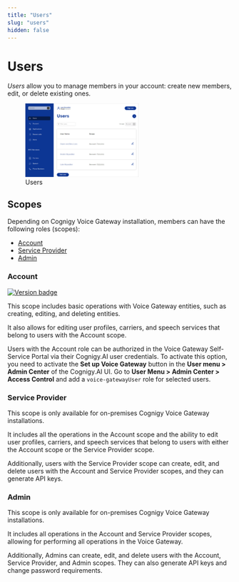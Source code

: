 ```yaml
---
title: "Users" 
slug: "users"
hidden: false
---
```


# Users

_Users_ allow you to manage members in your account: create new members, edit, or delete existing ones. 

<figure>
  <img class="image-center"  src="../../../static/img/_assets/voice-gateway/VG-webapp-users.png"  width="60%" />
  <figcaption>Users</figcaption>
</figure>

## Scopes

Depending on Cognigy Voice Gateway installation, members can have the following roles (scopes):

- [Account](#account)
- [Service Provider](#service-provider)
- [Admin](#admin)

### Account

<a href="Updated"><img src="https://img.shields.io/badge/Updated_in-v4.62-blue" alt="Version badge" /></a>

This scope includes basic operations with Voice Gateway entities, such as creating, editing, and deleting entities. 

It also allows for editing user profiles, carriers, and speech services that belong to users with the Account scope.

Users with the Account role can be authorized in the Voice Gateway Self-Service Portal via their Cognigy.AI user credentials.
To activate this option, you need to activate the **Set up Voice Gateway**
button in the **User menu > Admin Center** of the Cognigy.AI UI.
Go to **User Menu > Admin Center > Access Control** and add a `voice-gatewayUser` role for selected users.

### Service Provider

This scope is only available for on-premises Cognigy Voice Gateway installations. 

It includes all the operations in the Account scope and the ability to edit user profiles, carriers, and speech services that belong to users with either the Account scope or the Service Provider scope. 

Additionally, users with the Service Provider scope can create, edit, and delete users with the Account and Service Provider scopes, and they can generate API keys.

### Admin

This scope is only available for on-premises Cognigy Voice Gateway installations. 

It includes all operations in the Account and Service Provider scopes, allowing for performing all operations in the Voice Gateway. 

Additionally, Admins can create, edit, and delete users with the Account, Service Provider, and Admin scopes. They can also generate API keys and change password requirements.
